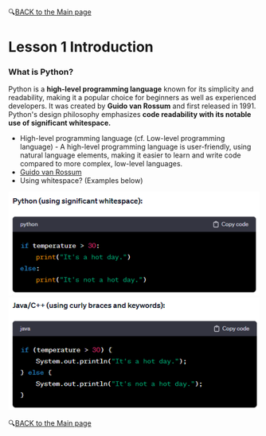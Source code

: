 🔍[BACK to the Main page](https://github.com/MK316/Coding4ET/blob/main/README.md)

# Lesson 1 Introduction

### What is Python?

Python is a **high-level programming language** known for its simplicity and readability, making it a popular choice for beginners as well as experienced developers. It was created by **Guido van Rossum** and first released in 1991. Python's design philosophy emphasizes **code readability with its notable use of significant whitespace.**

* High-level programming language (cf. Low-level programming language) - A high-level programming language is user-friendly, using natural language elements, making it easier to learn and write code compared to more complex, low-level languages.
* [Guido van Rossum](https://gvanrossum.github.io/)
* Using whitespace? (Examples below)

![](https://github.com/MK316/Coding4ET/raw/main/images/whitespace1.png)
![](https://github.com/MK316/Coding4ET/raw/main/images/whitespace2.png)


🔍[BACK to the Main page](https://github.com/MK316/Coding4ET/blob/main/README.md)
